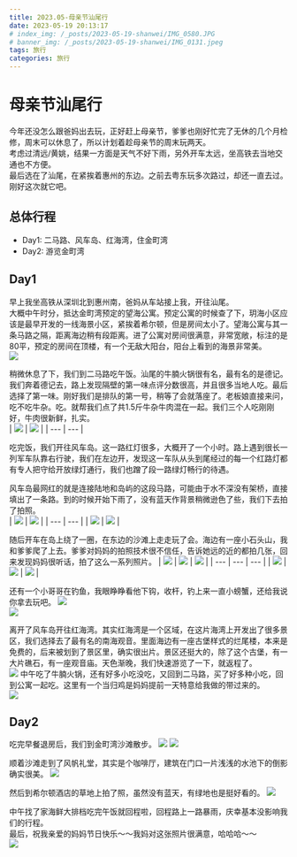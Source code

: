 ```yaml
---
title: 2023.05-母亲节汕尾行
date: 2023-05-19 20:13:17
# index_img: /_posts/2023-05-19-shanwei/IMG_0580.JPG
# banner_img: /_posts/2023-05-19-shanwei/IMG_0131.jpeg
tags: 旅行
categories: 旅行
---
```

# 母亲节汕尾行 
今年还没怎么跟爸妈出去玩，正好赶上母亲节，爹爹也刚好忙完了无休的几个月检修，周末可以休息了，所以计划着趁母亲节的周末玩两天。  
考虑过清远/黄姚，结果一方面是天气不好下雨，另外开车太远，坐高铁去当地交通也不方便。  
最后选在了汕尾，在紧挨着惠州的东边。之前去粤东玩多次路过，却还一直去过。刚好这次就它吧。

## 总体行程  
* Day1: 二马路、风车岛、红海湾，住金町湾  
* Day2: 游览金町湾

## Day1  
早上我坐高铁从深圳北到惠州南，爸妈从车站接上我，开往汕尾。  
大概中午时分，抵达金町湾预定的望海公寓。预定公寓的时候查了下，玥海小区应该是最早开发的一线海景小区，紧挨着希尔顿，但是房间太小了。望海公寓与其一条马路之隔，距离海边稍有段距离。进了公寓对房间很满意，非常宽敞，标注的是80平，预定的房间在顶楼，有一个无敌大阳台，阳台上看到的海景非常美。  
![](IMG_0137.jpeg)

稍微休息了下，我们到二马路吃午饭。汕尾的牛腩火锅很有名，最有名的是德记。我们奔着德记去，路上发现隔壁的第一味点评分数很高，并且很多当地人吃。最后选择了第一味。刚好我们是排队的第一号，稍等了会就落座了。老板娘直接来问，吃不吃牛杂。吃。就帮我们点了共1.5斤牛杂牛肉混在一起。我们三个人吃刚刚好，牛肉很新鲜，扎实。    
| ![](IMG_9895.jpeg) | ![](IMG_9896.jpeg) |
| --- | --- |

吃完饭，我们开往风车岛。这一路红灯很多，大概开了一个小时。路上遇到很长一列军车队靠右行驶，我们在左边开，发现这一车队从头到尾经过的每一个红路灯都有专人把守给开放绿灯通行，我们也蹭了段一路绿灯畅行的待遇。  

风车岛最网红的就是连接陆地和岛屿的这段马路，可能由于水不深没有架桥，直接填出了一条路。到的时候开始下雨了，没有蓝天作背景稍微逊色了些，我们下去拍了拍照。  
| ![](IMG_9926.jpeg) | ![](IMG_9929.jpeg) |
| --- | --- |
| ![](IMG_0135.jpeg) | ![](IMG_9903.jpeg) |

随后开车在岛上绕了一圈，在东边的沙滩上走走玩了会。海边有一座小石头山，我和爹爹爬了上去。爹爹对妈妈的拍照技术很不信任，告诉她远的近的都拍几张，回来发现妈妈很听话，拍了这么一系列照片。
| ![](IMG_9950.jpeg) | ![](IMG_9951.jpeg) | ![](IMG_9953.jpeg) |
| --- | --- | --- |
| ![](IMG_9954.jpeg) | ![](IMG_9955.jpeg) | ![](IMG_9958.jpeg) |

还有一个小哥哥在钓鱼，我眼睁睁看他下钩，收杆，钓上来一直小螃蟹，还给我说你拿去玩吧。 
![](IMG_0134.jpeg)  
![](IMG_0133.jpeg) 

离开了风车岛开往红海湾。其实红海湾是一个区域，在这片海湾上开发出了很多景区，我们选择去了最有名的南海观音。里面海边有一座古堡样式的烂尾楼，本来是免费的，后来被划到了景区里，确实很出片。景区还挺大的，除了这个古堡，有一大片礁石，有一座观音庙。天色渐晚，我们快速游览了一下，就返程了。  
![](IMG_0132.jpeg)
中午吃了牛腩火锅，还有好多小吃没吃，又回到二马路，买了好多种小吃，回到公寓一起吃。这里有一个当归鸡是妈妈提前一天特意给我做的带过来的。  
![](IMG_0123.jpeg)
## Day2  
吃完早餐退房后，我们到金町湾沙滩散步。
![](IMG_0039.jpeg) 
![](IMG_0050.jpeg)

顺着沙滩走到了风帆礼堂，其实是个咖啡厅，建筑在门口一片浅浅的水池下的倒影确实很美。
![](IMG_0136.jpeg)

然后到希尔顿酒店的草地上拍了照，虽然没有蓝天，有绿地也是挺好看的。
![](IMG_0580.JPG)

中午找了家海鲜大排档吃完午饭就回程啦，回程路上一路暴雨，庆幸基本没影响我们的行程。  
最后，祝我亲爱的妈妈节日快乐～～我妈对这张照片很满意，哈哈哈～～  
![](IMG_0138.jpeg)






